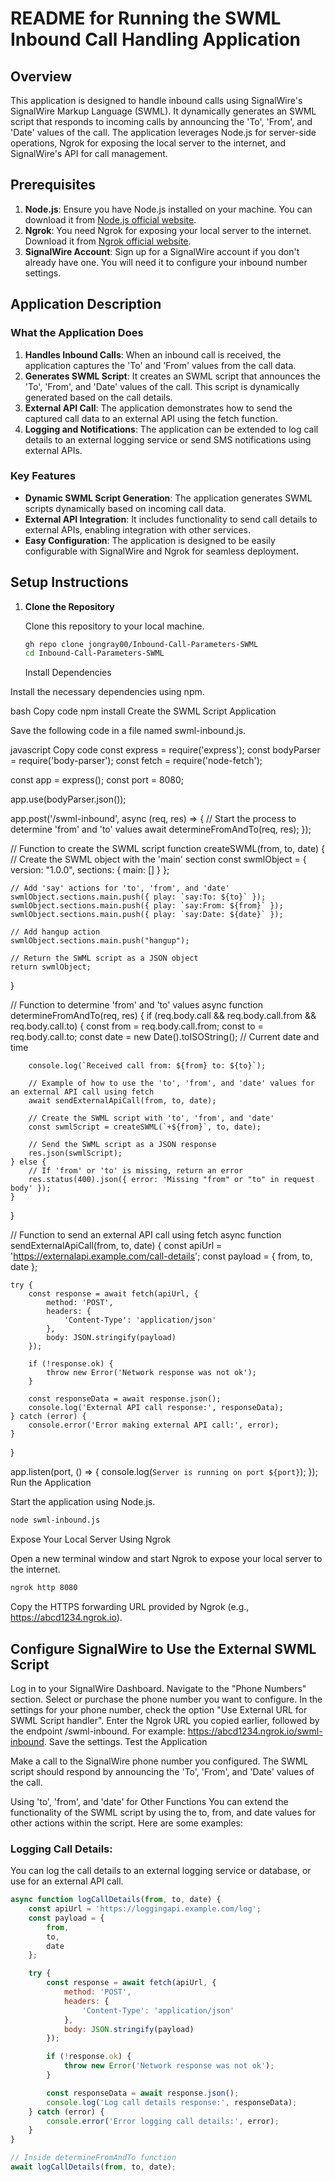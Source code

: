 # README for Running the SWML Inbound Call Handling Application

## Overview

This application is designed to handle inbound calls using SignalWire's SignalWire Markup Language (SWML). It dynamically generates an SWML script that responds to incoming calls by announcing the 'To', 'From', and 'Date' values of the call. The application leverages Node.js for server-side operations, Ngrok for exposing the local server to the internet, and SignalWire's API for call management.

## Prerequisites
1. **Node.js**: Ensure you have Node.js installed on your machine. You can download it from [Node.js official website](https://nodejs.org/).
2. **Ngrok**: You need Ngrok for exposing your local server to the internet. Download it from [Ngrok official website](https://ngrok.com/).
3. **SignalWire Account**: Sign up for a SignalWire account if you don't already have one. You will need it to configure your inbound number settings.

## Application Description

### What the Application Does

1. **Handles Inbound Calls**: When an inbound call is received, the application captures the 'To' and 'From' values from the call data.
2. **Generates SWML Script**: It creates an SWML script that announces the 'To', 'From', and 'Date' values of the call. This script is dynamically generated based on the call details.
3. **External API Call**: The application demonstrates how to send the captured call data to an external API using the fetch function.
4. **Logging and Notifications**: The application can be extended to log call details to an external logging service or send SMS notifications using external APIs.

### Key Features

- **Dynamic SWML Script Generation**: The application generates SWML scripts dynamically based on incoming call data.
- **External API Integration**: It includes functionality to send call details to external APIs, enabling integration with other services.
- **Easy Configuration**: The application is designed to be easily configurable with SignalWire and Ngrok for seamless deployment.

## Setup Instructions

1. **Clone the Repository**

   Clone this repository to your local machine.

   ```bash
   gh repo clone jongray00/Inbound-Call-Parameters-SWML
   cd Inbound-Call-Parameters-SWML
   ```

   Install Dependencies

Install the necessary dependencies using npm.

bash
Copy code
npm install
Create the SWML Script Application

Save the following code in a file named swml-inbound.js.

javascript
Copy code
const express = require('express');
const bodyParser = require('body-parser');
const fetch = require('node-fetch');

const app = express();
const port = 8080;

app.use(bodyParser.json());

app.post('/swml-inbound', async (req, res) => {
    // Start the process to determine 'from' and 'to' values
    await determineFromAndTo(req, res);
});

// Function to create the SWML script
function createSWML(from, to, date) {
    // Create the SWML object with the 'main' section
    const swmlObject = {
        version: "1.0.0",
        sections: {
            main: []
        }
    };

    // Add 'say' actions for 'to', 'from', and 'date'
    swmlObject.sections.main.push({ play: `say:To: ${to}` });
    swmlObject.sections.main.push({ play: `say:From: ${from}` });
    swmlObject.sections.main.push({ play: `say:Date: ${date}` });

    // Add hangup action
    swmlObject.sections.main.push("hangup");

    // Return the SWML script as a JSON object
    return swmlObject;
}

// Function to determine 'from' and 'to' values
async function determineFromAndTo(req, res) {
    if (req.body.call && req.body.call.from && req.body.call.to) {
        const from = req.body.call.from;
        const to = req.body.call.to;
        const date = new Date().toISOString(); // Current date and time

        console.log(`Received call from: ${from} to: ${to}`);

        // Example of how to use the 'to', 'from', and 'date' values for an external API call using fetch
        await sendExternalApiCall(from, to, date);

        // Create the SWML script with 'to', 'from', and 'date'
        const swmlScript = createSWML(`+${from}`, to, date);

        // Send the SWML script as a JSON response
        res.json(swmlScript);
    } else {
        // If 'from' or 'to' is missing, return an error
        res.status(400).json({ error: 'Missing "from" or "to" in request body' });
    }
}

// Function to send an external API call using fetch
async function sendExternalApiCall(from, to, date) {
    const apiUrl = 'https://externalapi.example.com/call-details';
    const payload = {
        from,
        to,
        date
    };

    try {
        const response = await fetch(apiUrl, {
            method: 'POST',
            headers: {
                'Content-Type': 'application/json'
            },
            body: JSON.stringify(payload)
        });

        if (!response.ok) {
            throw new Error('Network response was not ok');
        }

        const responseData = await response.json();
        console.log('External API call response:', responseData);
    } catch (error) {
        console.error('Error making external API call:', error);
    }
}

app.listen(port, () => {
    console.log(`Server is running on port ${port}`);
});
Run the Application

Start the application using Node.js.

```bash
node swml-inbound.js
```
Expose Your Local Server Using Ngrok


Open a new terminal window and start Ngrok to expose your local server to the internet.

```bash
ngrok http 8080
```

Copy the HTTPS forwarding URL provided by Ngrok (e.g., https://abcd1234.ngrok.io).

## Configure SignalWire to Use the External SWML Script

Log in to your SignalWire Dashboard.
Navigate to the "Phone Numbers" section.
Select or purchase the phone number you want to configure.
In the settings for your phone number, check the option "Use External URL for SWML Script handler".
Enter the Ngrok URL you copied earlier, followed by the endpoint /swml-inbound. For example: https://abcd1234.ngrok.io/swml-inbound.
Save the settings.
Test the Application

Make a call to the SignalWire phone number you configured. The SWML script should respond by announcing the 'To', 'From', and 'Date' values of the call.

Using 'to', 'from', and 'date' for Other Functions
You can extend the functionality of the SWML script by using the to, from, and date values for other actions within the script. Here are some examples:

### Logging Call Details:

You can log the call details to an external logging service or database, or use for an external API call.

```javascript
async function logCallDetails(from, to, date) {
    const apiUrl = 'https://loggingapi.example.com/log';
    const payload = {
        from,
        to,
        date
    };

    try {
        const response = await fetch(apiUrl, {
            method: 'POST',
            headers: {
                'Content-Type': 'application/json'
            },
            body: JSON.stringify(payload)
        });

        if (!response.ok) {
            throw new Error('Network response was not ok');
        }

        const responseData = await response.json();
        console.log('Log call details response:', responseData);
    } catch (error) {
        console.error('Error logging call details:', error);
    }
}

// Inside determineFromAndTo function
await logCallDetails(from, to, date);
```

